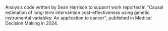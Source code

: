 Analysis code written by Sean Harrison to support work reported in "Causal estimation of long-term intervention cost-effectiveness using genetic instrumental variables: An application to cancer", published in Medical Decision Making in 2024. 
